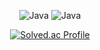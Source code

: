 <div align="center">
 
![Java](https://img.shields.io/badge/Java-ED8B00?style=for-the-badge&logo=OpenJDK&logoColor=white)
![Java](https://img.shields.io/badge/Python-3776AB?style=for-the-badge&logo=python&logoColor=white)   
 
[![Solved.ac Profile](http://mazassumnida.wtf/api/v2/generate_badge?boj=wwan13)](https://solved.ac//)<br>
</div>
